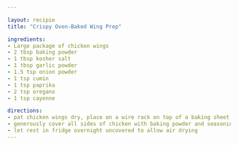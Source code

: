```yaml
---

layout: recipie
title: "Crispy Oven-Baked Wing Prep"

ingredients:
- Large package of chicken wings
- 2 tbsp baking powder
- 1 tbsp kosher salt
- 1 tbsp garlic powder
- 1.5 tsp onion powder
- 1 tsp cumin
- 1 tsp paprika
- 2 tsp oregano
- 1 tsp cayenne

directions:
- pat chicken wings dry, place on a wire rack on top of a baking sheet
- generously cover all sides of chicken with baking powder and seasoning mix
- let rest in fridge overnight uncovered to allow air drying
---
```

